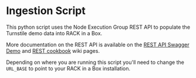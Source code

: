# Ingestion Script

This python script uses the Node Execution Group REST API
to populate the Turnstile demo data into RACK in a Box.

More documentation on the REST API is available on the
[REST API Swagger Demo](https://github.com/ge-high-assurance/RACK/wiki/REST-API-Swagger-Demo)
and [REST cookbook](https://github.com/ge-semtk/semtk/wiki/REST-cookbook) wiki pages.

Depending on where you are running this script you'll need
to change the `URL_BASE` to point to your RACK in a Box installation.
